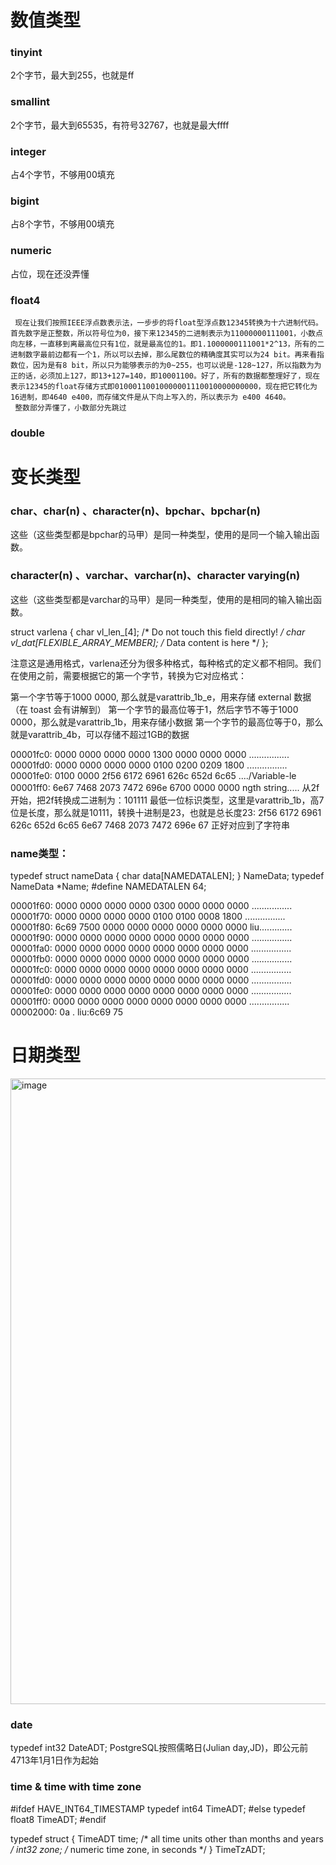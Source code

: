 # 数值类型
### tinyint
2个字节，最大到255，也就是ff

### smallint
2个字节，最大到65535，有符号32767，也就是最大ffff

### integer
占4个字节，不够用00填充

### bigint
占8个字节，不够用00填充


### numeric

占位，现在还没弄懂

### float4

     现在让我们按照IEEE浮点数表示法，一步步的将float型浮点数12345转换为十六进制代码。首先数字是正整数，所以符号位为0，接下来12345的二进制表示为11000000111001，小数点向左移，一直移到离最高位只有1位，就是最高位的1。即1.1000000111001*2^13，所有的二进制数字最前边都有一个1，所以可以去掉，那么尾数位的精确度其实可以为24 bit。再来看指数位，因为是有8 bit，所以只为能够表示的为0~255，也可以说是-128~127，所以指数为为正的话，必须加上127，即13+127=140，即10001100。好了，所有的数据都整理好了，现在表示12345的float存储方式即01000110010000001110010000000000，现在把它转化为16进制，即4640 e400，而存储文件是从下向上写入的，所以表示为 e400 4640。
     整数部分弄懂了，小数部分先跳过
### double



# 变长类型
### char、char(n) 、character(n)、bpchar、bpchar(n)
这些（这些类型都是bpchar的马甲）是同一种类型，使用的是同一个输入输出函数。 
### character(n) 、varchar、varchar(n)、character varying(n)
这些（这些类型都是varchar的马甲）是同一种类型，使用的是相同的输入输出函数。
  
struct varlena
{
	char		vl_len_[4];		/* Do not touch this field directly! */
	char		vl_dat[FLEXIBLE_ARRAY_MEMBER];	/* Data content is here */
};



注意这是通用格式，varlena还分为很多种格式，每种格式的定义都不相同。我们在使用之前，需要根据它的第一个字节，转换为它对应格式：

第一个字节等于1000 0000, 那么就是varattrib_1b_e，用来存储 external 数据（在 toast 会有讲解到）
第一个字节的最高位等于1，然后字节不等于1000 0000，那么就是varattrib_1b，用来存储小数据
第一个字节的最高位等于0，那么就是varattrib_4b，可以存储不超过1GB的数据

00001fc0: 0000 0000 0000 0000 1300 0000 0000 0000  ................
00001fd0: 0000 0000 0000 0000 0100 0200 0209 1800  ................
00001fe0: 0100 0000 2f56 6172 6961 626c 652d 6c65  ..../Variable-le
00001ff0: 6e67 7468 2073 7472 696e 6700 0000 0000  ngth string.....
从2f开始，把2f转换成二进制为：101111
最低一位标识类型，这里是varattrib_1b，高7位是长度，那么就是10111，转换十进制是23，也就是总长度23:
2f56 6172 6961 626c 652d 6c65 6e67 7468 2073 7472 696e 67
正好对应到了字符串


### name类型：
typedef struct nameData
{
	char		data[NAMEDATALEN];
} NameData;
typedef NameData *Name;
#define NAMEDATALEN 64;


00001f60: 0000 0000 0000 0000 0300 0000 0000 0000  ................
00001f70: 0000 0000 0000 0000 0100 0100 0008 1800  ................
00001f80: 6c69 7500 0000 0000 0000 0000 0000 0000  liu.............
00001f90: 0000 0000 0000 0000 0000 0000 0000 0000  ................
00001fa0: 0000 0000 0000 0000 0000 0000 0000 0000  ................
00001fb0: 0000 0000 0000 0000 0000 0000 0000 0000  ................
00001fc0: 0000 0000 0000 0000 0000 0000 0000 0000  ................
00001fd0: 0000 0000 0000 0000 0000 0000 0000 0000  ................
00001fe0: 0000 0000 0000 0000 0000 0000 0000 0000  ................
00001ff0: 0000 0000 0000 0000 0000 0000 0000 0000  ................
00002000: 0a                                       .
liu:6c69 75

# 日期类型
<img width="1001" alt="image" src="https://github.com/user-attachments/assets/c14d817f-69c8-4904-93ea-e374b76a1652">

### date
typedef int32 DateADT;
PostgreSQL按照儒略日(Julian day,JD)，即公元前4713年1月1日作为起始


### time & time with time zone
#ifdef HAVE_INT64_TIMESTAMP
typedef int64 TimeADT;
#else
typedef float8 TimeADT;
#endif

typedef struct
{
	TimeADT		time;			/* all time units other than months and years */
	int32		zone;			/* numeric time zone, in seconds */
} TimeTzADT;






















